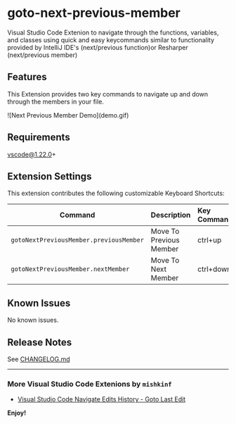 # goto-next-previous-member

Visual Studio Code Extenion to navigate through the functions, variables, and classes using quick and easy keycommands similar to functionality provided by IntelliJ IDE's (next/previous function)or Resharper (next/previous member)

## Features

This Extension provides two key commands to navigate up and down through the members in your file.

\!\[Next Previous Member Demo\]\(demo.gif\)

## Requirements

vscode@1.22.0+

## Extension Settings

This extension contributes the following customizable Keyboard Shortcuts:

| Command                                      | Description               | Key Command |
| -------------------------------------------- |:------------------------- | :-----------|
| `gotoNextPreviousMember.previousMember`      | Move To Previous Member   | ctrl+up     |
| `gotoNextPreviousMember.nextMember`          | Move To Next Member       | ctrl+down   |

## Known Issues

No known issues.

## Release Notes

See [CHANGELOG.md](CHANGELOG.md)

---------------------------------------------------------------------------------------
### More Visual Studio Code Extenions by `mishkinf`

* [Visual Studio Code Navigate Edits History - Goto Last Edit](https://github.com/mishkinf/vscode-edits-history)

**Enjoy!**
